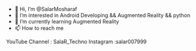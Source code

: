 - 👋 Hi, I’m @SalarMosharaf
- 👀 I’m interested in Android Developing && Augmented Reality && python
- 🌱 I’m currently learning Augmented Reality
- 📫 How to reach me 

YouTube Channel : SalaR_Techno
Instagram :salar007999
